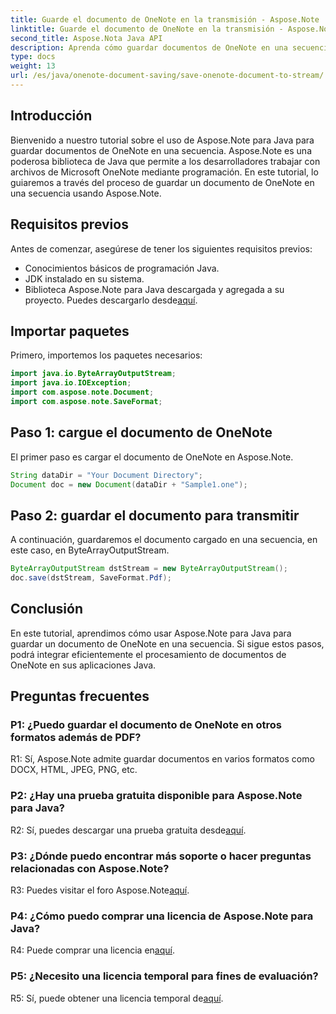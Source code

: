 ```yaml
---
title: Guarde el documento de OneNote en la transmisión - Aspose.Note
linktitle: Guarde el documento de OneNote en la transmisión - Aspose.Note
second_title: Aspose.Nota Java API
description: Aprenda cómo guardar documentos de OneNote en una secuencia usando Aspose.Note para Java. Siga nuestro tutorial paso a paso para una integración eficiente en sus aplicaciones Java.
type: docs
weight: 13
url: /es/java/onenote-document-saving/save-onenote-document-to-stream/
---
```

## Introducción

Bienvenido a nuestro tutorial sobre el uso de Aspose.Note para Java para guardar documentos de OneNote en una secuencia. Aspose.Note es una poderosa biblioteca de Java que permite a los desarrolladores trabajar con archivos de Microsoft OneNote mediante programación. En este tutorial, lo guiaremos a través del proceso de guardar un documento de OneNote en una secuencia usando Aspose.Note.

## Requisitos previos

Antes de comenzar, asegúrese de tener los siguientes requisitos previos:

- Conocimientos básicos de programación Java.
- JDK instalado en su sistema.
-  Biblioteca Aspose.Note para Java descargada y agregada a su proyecto. Puedes descargarlo desde[aquí](https://releases.aspose.com/note/java/).

## Importar paquetes

Primero, importemos los paquetes necesarios:

```java
import java.io.ByteArrayOutputStream;
import java.io.IOException;
import com.aspose.note.Document;
import com.aspose.note.SaveFormat;
```

## Paso 1: cargue el documento de OneNote

El primer paso es cargar el documento de OneNote en Aspose.Note.

```java
String dataDir = "Your Document Directory";
Document doc = new Document(dataDir + "Sample1.one");
```

## Paso 2: guardar el documento para transmitir

A continuación, guardaremos el documento cargado en una secuencia, en este caso, en ByteArrayOutputStream.

```java
ByteArrayOutputStream dstStream = new ByteArrayOutputStream();
doc.save(dstStream, SaveFormat.Pdf);
```

## Conclusión

En este tutorial, aprendimos cómo usar Aspose.Note para Java para guardar un documento de OneNote en una secuencia. Si sigue estos pasos, podrá integrar eficientemente el procesamiento de documentos de OneNote en sus aplicaciones Java.

## Preguntas frecuentes

### P1: ¿Puedo guardar el documento de OneNote en otros formatos además de PDF?

R1: Sí, Aspose.Note admite guardar documentos en varios formatos como DOCX, HTML, JPEG, PNG, etc. 

### P2: ¿Hay una prueba gratuita disponible para Aspose.Note para Java?

 R2: Sí, puedes descargar una prueba gratuita desde[aquí](https://releases.aspose.com/).

### P3: ¿Dónde puedo encontrar más soporte o hacer preguntas relacionadas con Aspose.Note?

 R3: Puedes visitar el foro Aspose.Note[aquí](https://forum.aspose.com/c/note/28).

### P4: ¿Cómo puedo comprar una licencia de Aspose.Note para Java?

 R4: Puede comprar una licencia en[aquí](https://purchase.aspose.com/buy).

### P5: ¿Necesito una licencia temporal para fines de evaluación?

 R5: Sí, puede obtener una licencia temporal de[aquí](https://purchase.aspose.com/temporary-license/).